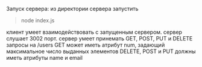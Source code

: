 Запуск сервера:
из директории сервера запустить
>node index.js

клиент умеет взаимодействовать с запущенным сервером.
сервер слушает 3002 порт.
сервер умеет принемать GET, POST, PUT и DELETE запросы на /users
GET может иметь атрибут num, задающий максимальное число выданных элементов
DELETE, POST и PUT должны иметь атрибуты name и email
